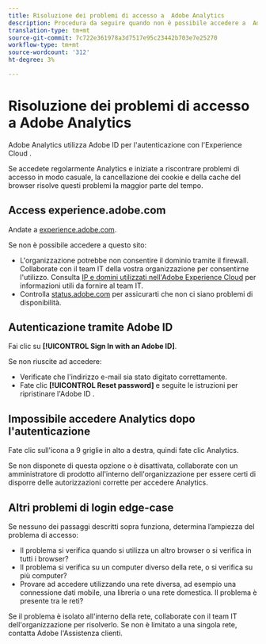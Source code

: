 ```yaml
---
title: Risoluzione dei problemi di accesso a  Adobe Analytics
description: Procedura da seguire quando non è possibile accedere a  Adobe Analytics.
translation-type: tm+mt
source-git-commit: 7c722e361978a3d7517e95c23442b703e7e25270
workflow-type: tm+mt
source-wordcount: '312'
ht-degree: 3%

---
```



# Risoluzione dei problemi di accesso a  Adobe Analytics

 Adobe Analytics utilizza  Adobe ID per l&#39;autenticazione con l&#39;Experience Cloud .

Se accedete regolarmente  Analytics e iniziate a riscontrare problemi di accesso in modo casuale, la cancellazione dei cookie e della cache del browser risolve questi problemi la maggior parte del tempo.

## Access experience.adobe.com

Andate a [experience.adobe.com](https://experience.adobe.com/it).

Se non è possibile accedere a questo sito:

* L&#39;organizzazione potrebbe non consentire il dominio tramite il firewall. Collaborate con il team IT della vostra organizzazione per consentirne l&#39;utilizzo. Consulta [IP e domini utilizzati nell&#39;Adobe Experience Cloud](https://helpx.adobe.com/it/analytics/kb/adobe-ip-addresses.html) per informazioni utili da fornire al team IT.
* Controlla [status.adobe.com](https://status.adobe.com) per assicurarti che non ci siano problemi di disponibilità.

## Autenticazione tramite  Adobe ID

Fai clic su **[!UICONTROL Sign In with an Adobe ID]**.

Se non riuscite ad accedere:

* Verificate che l&#39;indirizzo e-mail sia stato digitato correttamente.
* Fate clic **[!UICONTROL Reset password]** e seguite le istruzioni per ripristinare l&#39;Adobe ID .

## Impossibile accedere  Analytics dopo l&#39;autenticazione

Fate clic sull&#39;icona a 9 griglie in alto a destra, quindi fate clic  Analytics.

Se non disponete di questa opzione o è disattivata, collaborate con un amministratore di prodotto all&#39;interno dell&#39;organizzazione per essere certi di disporre delle autorizzazioni corrette per accedere  Analytics.

## Altri problemi di login edge-case

Se nessuno dei passaggi descritti sopra funziona, determina l’ampiezza del problema di accesso:

* Il problema si verifica quando si utilizza un altro browser o si verifica in tutti i browser?
* Il problema si verifica su un computer diverso della rete, o si verifica su più computer?
* Provare ad accedere utilizzando una rete diversa, ad esempio una connessione dati mobile, una libreria o una rete domestica. Il problema è presente tra le reti?

Se il problema è isolato all&#39;interno della rete, collaborate con il team IT dell&#39;organizzazione per risolverlo. Se non è limitato a una singola rete, contatta  Adobe l&#39;Assistenza clienti.
